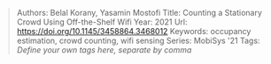 > Authors: Belal Korany, Yasamin Mostofi
> Title: Counting a Stationary Crowd Using Off-the-Shelf Wifi
> Year: 2021
> Url: https://doi.org/10.1145/3458864.3468012
> Keywords: occupancy estimation, crowd counting, wifi sensing
> Series: MobiSys '21
> Tags: *Define your own tags here, separate by comma*